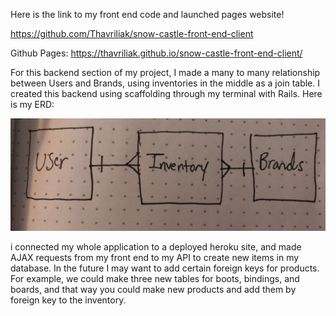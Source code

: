 Here is the link to my front end code and launched pages website!

https://github.com/Thavriliak/snow-castle-front-end-client

Github Pages:
https://thavriliak.github.io/snow-castle-front-end-client/

For this backend section of my project, I made a many to many relationship between
Users and Brands, using inventories in the middle as a join table. I created this
backend using scaffolding through my terminal with Rails. Here is my ERD:

<img src="public/ERD.jpeg" alt="Web Skeleton">

i connected my whole application to a deployed heroku site, and made AJAX requests
from my front end to my API to create new items in my database. In the future I
may want to add certain foreign keys for products. For example, we could make three
new tables for boots, bindings, and boards, and that way you could make new products
and add them by foreign key to the inventory.
